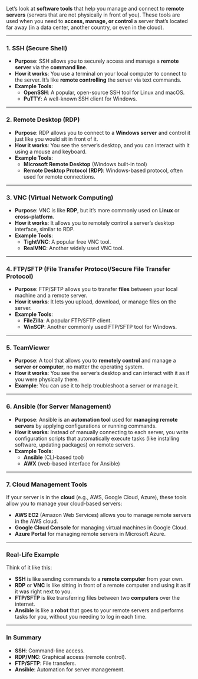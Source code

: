 Let’s look at **software tools** that help you manage and connect to **remote servers** (servers that are not physically in front of you). These tools are used when you need to **access, manage, or control** a server that’s located far away (in a data center, another country, or even in the cloud).

---

### **1. SSH (Secure Shell)**  
- **Purpose**: SSH allows you to securely access and manage a **remote server** via the **command line**.
- **How it works**: You use a terminal on your local computer to connect to the server. It’s like **remote controlling** the server via text commands.
- **Example Tools**:
  - **OpenSSH**: A popular, open-source SSH tool for Linux and macOS.
  - **PuTTY**: A well-known SSH client for Windows.

---

### **2. Remote Desktop (RDP)**  
- **Purpose**: RDP allows you to connect to a **Windows server** and control it just like you would sit in front of it.
- **How it works**: You see the server’s desktop, and you can interact with it using a mouse and keyboard.
- **Example Tools**:
  - **Microsoft Remote Desktop** (Windows built-in tool)
  - **Remote Desktop Protocol (RDP)**: Windows-based protocol, often used for remote connections.
  
---

### **3. VNC (Virtual Network Computing)**  
- **Purpose**: VNC is like **RDP**, but it’s more commonly used on **Linux** or **cross-platform**.
- **How it works**: It allows you to remotely control a server’s desktop interface, similar to RDP.
- **Example Tools**:
  - **TightVNC**: A popular free VNC tool.
  - **RealVNC**: Another widely used VNC tool.

---

### **4. FTP/SFTP (File Transfer Protocol/Secure File Transfer Protocol)**  
- **Purpose**: FTP/SFTP allows you to transfer **files** between your local machine and a remote server.
- **How it works**: It lets you upload, download, or manage files on the server.
- **Example Tools**:
  - **FileZilla**: A popular FTP/SFTP client.
  - **WinSCP**: Another commonly used FTP/SFTP tool for Windows.

---

### **5. TeamViewer**  
- **Purpose**: A tool that allows you to **remotely control** and manage a **server or computer**, no matter the operating system.
- **How it works**: You see the server’s desktop and can interact with it as if you were physically there.
- **Example**: You can use it to help troubleshoot a server or manage it.

---

### **6. Ansible** (for Server Management)  
- **Purpose**: Ansible is an **automation tool** used for **managing remote servers** by applying configurations or running commands.
- **How it works**: Instead of manually connecting to each server, you write configuration scripts that automatically execute tasks (like installing software, updating packages) on remote servers.
- **Example Tools**:
  - **Ansible** (CLI-based tool)  
  - **AWX** (web-based interface for Ansible)

---

### **7. Cloud Management Tools**  
If your server is in the **cloud** (e.g., AWS, Google Cloud, Azure), these tools allow you to manage your cloud-based servers:
- **AWS EC2** (Amazon Web Services) allows you to manage remote servers in the AWS cloud.
- **Google Cloud Console** for managing virtual machines in Google Cloud.
- **Azure Portal** for managing remote servers in Microsoft Azure.

---

### **Real-Life Example**

Think of it like this:  
- **SSH** is like sending commands to a **remote computer** from your own.
- **RDP** or **VNC** is like sitting in front of a remote computer and using it as if it was right next to you.
- **FTP/SFTP** is like transferring files between two **computers** over the internet.
- **Ansible** is like a **robot** that goes to your remote servers and performs tasks for you, without you needing to log in each time.

---

### **In Summary**  
- **SSH**: Command-line access.
- **RDP/VNC**: Graphical access (remote control).
- **FTP/SFTP**: File transfers.
- **Ansible**: Automation for server management.

